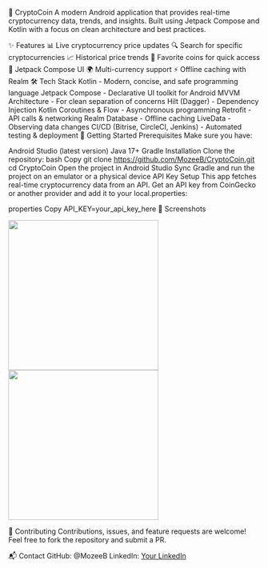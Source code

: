 🚀 CryptoCoin
A modern Android application that provides real-time cryptocurrency data, trends, and insights. Built using Jetpack Compose and Kotlin with a focus on clean architecture and best practices.

<!-- Replace with an actual image/gif of your app -->

✨ Features
📊 Live cryptocurrency price updates
🔍 Search for specific cryptocurrencies
📈 Historical price trends
📌 Favorite coins for quick access
🎨 Jetpack Compose UI
🌍 Multi-currency support
⚡ Offline caching with Realm
🛠️ Tech Stack
Kotlin - Modern, concise, and safe programming language
Jetpack Compose - Declarative UI toolkit for Android
MVVM Architecture - For clean separation of concerns
Hilt (Dagger) - Dependency Injection
Kotlin Coroutines & Flow - Asynchronous programming
Retrofit - API calls & networking
Realm Database - Offline caching
LiveData - Observing data changes
CI/CD (Bitrise, CircleCI, Jenkins) - Automated testing & deployment
🚀 Getting Started
Prerequisites
Make sure you have:

Android Studio (latest version)
Java 17+
Gradle
Installation
Clone the repository:
bash
Copy
git clone https://github.com/MozeeB/CryptoCoin.git
cd CryptoCoin
Open the project in Android Studio
Sync Gradle and run the project on an emulator or a physical device
API Key Setup
This app fetches real-time cryptocurrency data from an API. Get an API key from CoinGecko or another provider and add it to your local.properties:

properties
Copy
API_KEY=your_api_key_here
📸 Screenshots
<!-- Add actual screenshots of your app -->
<img src="screenshot1.png" width="300"> <img src="screenshot2.png" width="300">

🤝 Contributing
Contributions, issues, and feature requests are welcome! Feel free to fork the repository and submit a PR.

📬 Contact
GitHub: @MozeeB
LinkedIn: [Your LinkedIn](https://www.linkedin.com/in/mozeeb5/)
